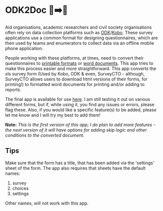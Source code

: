 # ODK2Doc 📱➡️📝 
Aid organisations, academic researchers and civil society organisations often rely on data collection platforms such as [ODK](https://getodk.org/vs-kobo/)/[Kobo](https://www.kobotoolbox.org/). These survey applications use a common format for designing questionnaires, which are then used by teams and enumerators to collect data via an offline mobile phone application.

People working with these platforms, at times, need to convert their questionnaires to [printable formats](https://forum.getodk.org/t/download-form-to-word/5868) or [word documents](https://community.kobotoolbox.org/t/do-we-convert-kobo-question-form-into-microsoft-word/5177). This app tries to make this process easier and more straightforward. This app converts the xls survey form (Used by Kobo, ODK & even, SurveyCTO - although, SurveyCTO allows users to download html versions of their forms, for printing!) to formatted word documents for printing and/or adding to reports. 

The final app is available for use [here](https://zaeendesouza.shinyapps.io/ODK2Doc/). I am still testing it out on various different forms, but if, while using it, you find any issues or errors, please flag these. Also, if you would like a specific feature(s) to be added, please let me know and I will try my best to add them!


**Note:** *This is the first version of this app; I do plan to add more features - the next version of it will have options for adding skip logic and other conditions to the converted document.*

## Tips

Make sure that the form has a title, that has been added via the 'settings' sheet of the form. The app also requires that sheets have the default names:

1. survey
2. choices
3. settings

Other names, will not work with this app.
